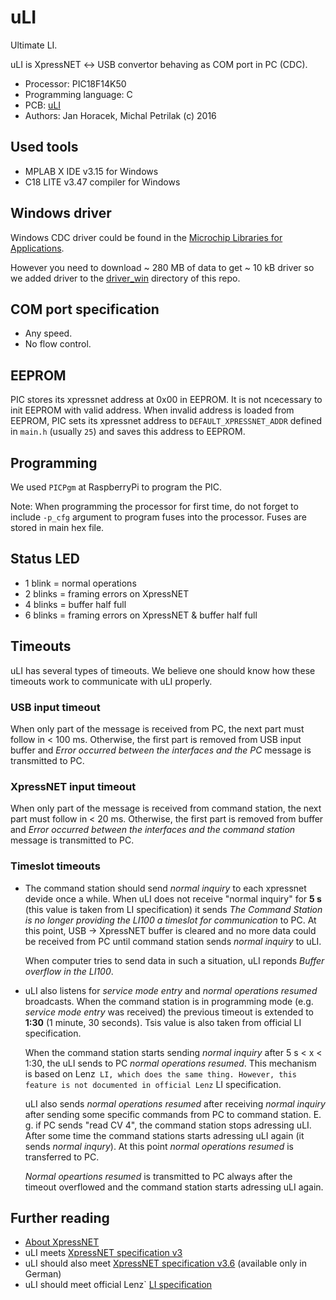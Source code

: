 # uLI
Ultimate LI.

uLI is XpressNET &#8596; USB convertor behaving as COM port in PC (CDC).

* Processor: PIC18F14K50
* Programming language: C
* PCB: [uLI](https://github.com/kmzbrnoI/uLI-pcb)
* Authors: Jan Horacek, Michal Petrilak (c) 2016

## Used tools

- MPLAB X IDE v3.15 for Windows
- C18 LITE v3.47 compiler for Windows

## Windows driver

Windows CDC driver could be found in the
[Microchip Libraries for Applications](http://www.microchip.com/mplab/microchip-libraries-for-applications).

However you need to download ~ 280 MB of data to get ~ 10 kB driver so we added
driver to the [driver_win](driver_win/) directory of this repo.

## COM port specification

* Any speed.
* No flow control.

## EEPROM

PIC stores its xpressnet address at 0x00 in EEPROM. It is not ncecessary to
init EEPROM with valid address. When invalid address is loaded from EEPROM,
PIC sets its xpressnet address to `DEFAULT_XPRESSNET_ADDR` defined in `main.h`
(usually `25`) and saves this address to EEPROM.

## Programming

We used `PICPgm` at RaspberryPi to program the PIC.

Note: When programming the processor for first time, do not forget to include
`-p_cfg` argument to program fuses into the processor. Fuses are stored in main
hex file.

## Status LED

- 1 blink = normal operations
- 2 blinks = framing errors on XpressNET
- 4 blinks = buffer half full
- 6 blinks = framing errors on XpressNET & buffer half full

## Timeouts

uLI has several types of timeouts. We believe one should know how these timeouts
work to communicate with uLI properly.

### USB input timeout
When only part of the message is received from PC, the next part must
follow in < 100 ms. Otherwise, the first part is removed from USB input buffer and
*Error occurred between the interfaces and the PC* message is transmitted to PC.

### XpressNET input timeout
When only part of the message is received from command station, the next part must
follow in < 20 ms. Otherwise, the first part is removed from buffer and
*Error occurred between the interfaces and the command station* message is
transmitted to PC.

### Timeslot timeouts
- The command station should send *normal inquiry* to each xpressnet devide
  once a while. When uLI does not receive "normal inquiry" for **5 s** (this value is
  taken from LI specification) it sends *The Command Station is no longer providing
  the LI100 a timeslot for communication* to PC. At this point, USB → XpressNET
  buffer is cleared and no more data could be received from PC until command
  station sends *normal inquiry* to uLI.

  When computer tries to send data in such a situation, uLI reponds
  *Buffer overflow in the LI100*.

- uLI also listens for *service mode entry* and *normal operations resumed*
  broadcasts. When the command station is in programming mode (e.g. *service
  mode entry* was received) the previous timeout is extended to **1:30** (1 minute,
  30 seconds). Tsis value is also taken from official LI specification.

  When the command station starts sending *normal inquiry* after 5 s < x < 1:30,
  the uLI sends to PC *normal operations resumed*. This mechanism is based
  on Lenz` LI, which does the same thing. However, this feature is not documented
  in official Lenz` LI specification.

  uLI also sends *normal operations resumed* after receiving *normal inquiry*
  after sending some specific commands from PC to command station. E. g. if PC
  sends "read CV 4", the command station stops adressing uLI. After some time
  the command stations starts adressing uLI again (it sends *normal inqury*).
  At this point *normal operations resumed* is transferred to PC.

  *Normal opeartions resumed* is transmitted to PC always after the timeout
  overflowed and the command station starts adressing uLI again.


## Further reading

- [About XpressNET](http://www.opendcc.de/info/xpressnet/xpressnet_e.html)
- uLI meets [XpressNET specification v3](http://www.lenzusa.com/1newsite1/Manuals/xpressnet.pdf)
- uLI should also meet [XpressNET specification v3.6](http://wiki.rocrail.net/lib/exe/fetch.php?id=xpressnet-en&cache=cache&media=xpressnet:xpressnet-lan-usb-23151-v1.pdf) (available only in German)
- uLI should meet official Lenz` [LI specification](http://www.lenzusa.com/1newsite1/Manuals/LI-USB_XpressNet_Supplement.pdf)
